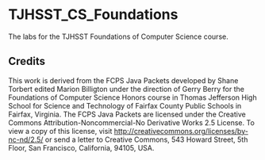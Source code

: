 # TJHSST_CS_Foundations
The labs for the TJHSST Foundations of Computer Science course.

## Credits
This work is derived from the FCPS Java Packets developed by Shane Torbert edited Marion Billigton under the direction of Gerry Berry for the Foundations of Computer Science Honors course in Thomas Jefferson High School for Science and Technology of Fairfax County Public Schools in Fairfax, Virginia. The FCPS Java Packets are licensed under the Creative Commons Attribution-Noncommercial-No Derivative Works 2.5 License. To view a copy of this license, visit http://creativecommons.org/licenses/by-nc-nd/2.5/ or send a letter to Creative Commons, 543 Howard Street, 5th Floor, San Francisco, California, 94105, USA.
